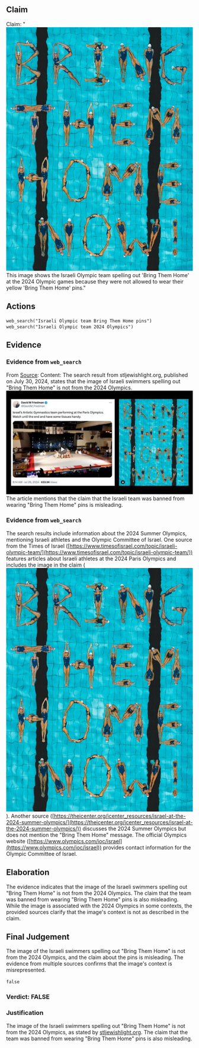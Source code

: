 ## Claim
Claim: "![image 14](media/16.jpg) This image shows the Israeli Olympic team spelling out 'Bring Them Home' at the 2024 Olympic games because they were not allowed to wear their yellow 'Bring Them Home' pins."

## Actions
```
web_search("Israeli Olympic team Bring Them Home pins")
web_search("Israeli Olympic team 2024 Olympics")
```

## Evidence
### Evidence from `web_search`
From [Source](https://stljewishlight.org/sports/those-viral-images-of-israeli-olympians-advocating-to-bring-them-home-are-not-actually-from-the-olympics/): 
Content: The search result from stljewishlight.org, published on July 30, 2024, states that the image of Israeli swimmers spelling out "Bring Them Home" is not from the 2024 Olympics. ![image 926](media/2025-07-20_10-03-1753005797-362249.jpg) The article mentions that the claim that the Israeli team was banned from wearing "Bring Them Home" pins is misleading.


### Evidence from `web_search`
The search results include information about the 2024 Summer Olympics, mentioning Israeli athletes and the Olympic Committee of Israel. One source from the Times of Israel ([https://www.timesofisrael.com/topic/israeli-olympic-team/](https://www.timesofisrael.com/topic/israeli-olympic-team/)) features articles about Israeli athletes at the 2024 Paris Olympics and includes the image in the claim (![image 14](media/16.jpg)). Another source ([https://theicenter.org/icenter_resources/israel-at-the-2024-summer-olympics/](https://theicenter.org/icenter_resources/israel-at-the-2024-summer-olympics/)) discusses the 2024 Summer Olympics but does not mention the "Bring Them Home" message. The official Olympics website ([https://www.olympics.com/ioc/israel](https://www.olympics.com/ioc/israel)) provides contact information for the Olympic Committee of Israel.


## Elaboration
The evidence indicates that the image of the Israeli swimmers spelling out "Bring Them Home" is not from the 2024 Olympics. The claim that the team was banned from wearing "Bring Them Home" pins is also misleading. While the image is associated with the 2024 Olympics in some contexts, the provided sources clarify that the image's context is not as described in the claim.


## Final Judgement
The image of the Israeli swimmers spelling out "Bring Them Home" is not from the 2024 Olympics, and the claim about the pins is misleading. The evidence from multiple sources confirms that the image's context is misrepresented.

`false`


### Verdict: FALSE

### Justification
The image of the Israeli swimmers spelling out "Bring Them Home" is not from the 2024 Olympics, as stated by [stljewishlight.org](https://stljewishlight.org/sports/those-viral-images-of-israeli-olympians-advocating-to-bring-them-home-are-not-actually-from-the-olympics/). The claim that the team was banned from wearing "Bring Them Home" pins is also misleading.
